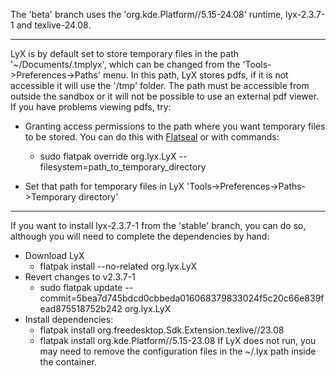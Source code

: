 The 'beta' branch uses the 'org.kde.Platform//5.15-24.08' runtime, lyx-2.3.7-1 and texlive-24.08.
***

LyX is by default set to store temporary files in the path '~/Documents/.tmplyx', which can be changed from the 'Tools->Preferences->Paths' menu. In this path, LyX stores pdfs, if it is not accessible it will use the '/tmp' folder. The path must be accessible from outside the sandbox or it will not be possible to use an external pdf viewer.
If you have problems viewing pdfs, try:
- Granting access permissions to the path where you want temporary files to be stored. You can do this with [Flatseal](https://flathub.org/apps/com.github.tchx84.Flatseal) or with commands:
  - sudo flatpak override org.lyx.LyX --filesystem=path_to_temporary_directory

- Set that path for temporary files in LyX 'Tools->Preferences->Paths->Temporary directory'
***

If you want to install lyx-2.3.7-1 from the 'stable' branch, you can do so, although you will need to complete the dependencies by hand:
- Download LyX
  - flatpak install --no-related org.lyx.LyX
- Revert changes to v2.3.7-1
  - sudo flatpak update --commit=5bea7d745bdcd0cbbeda016068379833024f5c20c66e839fead875518752b242 org.lyx.LyX
- Install dependencies:
  - flatpak install org.freedesktop.Sdk.Extension.texlive//23.08
  - flatpak install org.kde.Platform//5.15-23.08
If LyX does not run, you may need to remove the configuration files in the ~/.lyx path inside the container.

